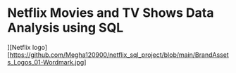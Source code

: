 # Netflix Movies and TV Shows Data Analysis using SQL
][Netflix logo][https://github.com/Megha120900/netflix_sql_project/blob/main/BrandAssets_Logos_01-Wordmark.jpg]
